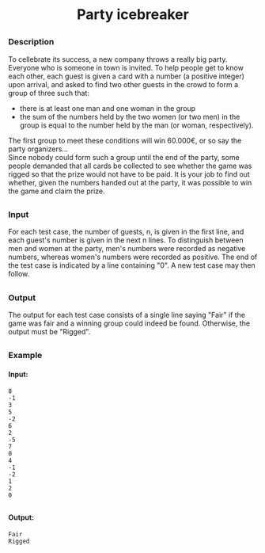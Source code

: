 
# <p align="center">Party icebreaker</p>
### Description
To cellebrate its success, a new company throws a really big party. Everyone who is someone in town is invited. To help people get to know each other, each guest is given a card with a number (a positive integer) upon arrival, and asked to find two other guests in the crowd to form a group of three such that:
* there is at least one man and one woman in the group
* the sum of the numbers held by the two women (or two men) in the group is equal to the number held by the man (or woman, respectively).

The first group to meet these conditions will win 60.000€, or so say the party organizers...<br>
Since nobody could form such a group until the end of the party, some people demanded that all cards be collected to see whether the game was rigged so that the prize would not have to be paid. It is your job to find out whether, given the numbers handed out at the party, it was possible to win the game and claim the prize.
##
### Input
For each test case, the number of guests, n, is given in the first line, and each guest's number is given in the next n lines. To distinguish between men and women at the party, men's numbers were recorded as negative numbers, whereas women's numbers were recorded as positive. The end of the test case is indicated by a line containing "0". A new test case may then follow.
##
### Output
The output for each test case consists of a single line saying "Fair" if the game was fair and a winning group could indeed be found. Otherwise, the output must be "Rigged".
##
### Example
#### Input:
```
8
-1
3
5
-2
6
2
-5
7
0
4
-1
-2
1
2
0
```
##
#### Output:
```
Fair
Rigged
```